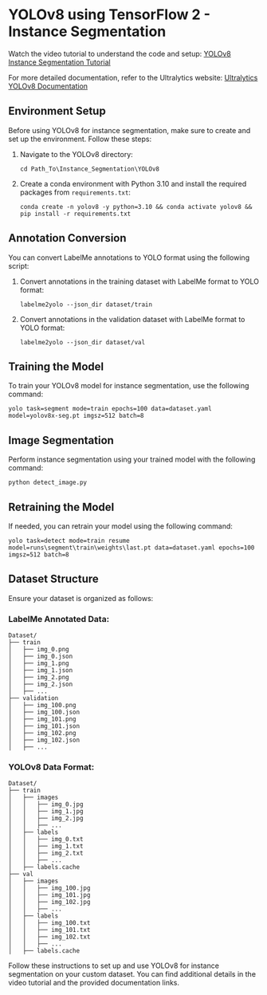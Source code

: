 # YOLOv8 using TensorFlow 2 - Instance Segmentation

Watch the video tutorial to understand the code and setup: [YOLOv8 Instance Segmentation Tutorial](https://www.youtube.com/watch?v=DMRlOWfRBKU)

For more detailed documentation, refer to the Ultralytics website: [Ultralytics YOLOv8 Documentation](https://docs.ultralytics.com/tasks/segment/#dataset-format)

## Environment Setup

Before using YOLOv8 for instance segmentation, make sure to create and set up the environment. Follow these steps:

1. Navigate to the YOLOv8 directory:
   ```
   cd Path_To\Instance_Segmentation\YOLOv8
   ```

2. Create a conda environment with Python 3.10 and install the required packages from `requirements.txt`:
   ```
   conda create -n yolov8 -y python=3.10 && conda activate yolov8 && pip install -r requirements.txt
   ```

## Annotation Conversion

You can convert LabelMe annotations to YOLO format using the following script:

1. Convert annotations in the training dataset with LabelMe format to YOLO format:
   ```
   labelme2yolo --json_dir dataset/train
   ```
2. Convert annotations in the validation dataset with LabelMe format to YOLO format:
   ```
   labelme2yolo --json_dir dataset/val
   ```

## Training the Model

To train your YOLOv8 model for instance segmentation, use the following command:

```
yolo task=segment mode=train epochs=100 data=dataset.yaml model=yolov8x-seg.pt imgsz=512 batch=8
```

## Image Segmentation

Perform instance segmentation using your trained model with the following command:

```
python detect_image.py
```

## Retraining the Model

If needed, you can retrain your model using the following command:

```
yolo task=detect mode=train resume model=runs\segment\train\weights\last.pt data=dataset.yaml epochs=100 imgsz=512 batch=8
```

## Dataset Structure

Ensure your dataset is organized as follows:

### LabelMe Annotated Data:

```
Dataset/
├── train
│   ├── img_0.png
│   ├── img_0.json
│   ├── img_1.png
│   ├── img_1.json
│   ├── img_2.png
│   ├── img_2.json
│   ├── ...
├── validation
│   ├── img_100.png
│   ├── img_100.json
│   ├── img_101.png
│   ├── img_101.json
│   ├── img_102.png
│   ├── img_102.json
│   ├── ...
```

### YOLOv8 Data Format:

```
Dataset/
├── train
│   ├── images
│   │   ├── img_0.jpg
│   │   ├── img_1.jpg
│   │   ├── img_2.jpg
│   │   ├── ...
│   ├── labels
│   │   ├── img_0.txt
│   │   ├── img_1.txt
│   │   ├── img_2.txt
│   │   ├── ...
│   ├── labels.cache
├── val
│   ├── images
│   │   ├── img_100.jpg
│   │   ├── img_101.jpg
│   │   ├── img_102.jpg
│   │   ├── ...
│   ├── labels
│   │   ├── img_100.txt
│   │   ├── img_101.txt
│   │   ├── img_102.txt
│   │   ├── ...
│   ├── labels.cache
```

Follow these instructions to set up and use YOLOv8 for instance segmentation on your custom dataset. You can find additional details in the video tutorial and the provided documentation links.
